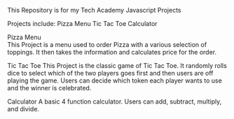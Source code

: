 This Repository is for my Tech Academy Javascript Projects

Projects include:
Pizza Menu
Tic Tac Toe
Calculator

Pizza Menu
<br>
  This Project is a menu used to order Pizza with a various selection of toppings. It then takes the information and calculates price for the order.
  
Tic Tac Toe
   This Project is the classic game of Tic Tac Toe. It randomly rolls dice to select which of the two players goes first and then users are off playing the game. Users can decide which token each player wants to use and the winner is celebrated.
   
Calculator
  A basic 4 function calculator. Users can add, subtract, multiply, and divide.
